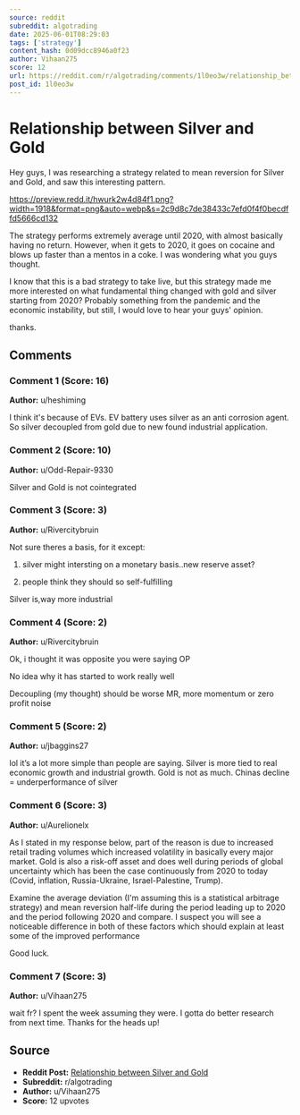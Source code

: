 ```yaml
---
source: reddit
subreddit: algotrading
date: 2025-06-01T08:29:03
tags: ['strategy']
content_hash: 0d09dcc8946a0f23
author: Vihaan275
score: 12
url: https://reddit.com/r/algotrading/comments/1l0eo3w/relationship_between_silver_and_gold/
post_id: 1l0eo3w
---
```


# Relationship between Silver and Gold

Hey guys, I was researching a strategy related to mean reversion for Silver and Gold, and saw this interesting pattern.

https://preview.redd.it/hwurk2w4d84f1.png?width=1918&format=png&auto=webp&s=2c9d8c7de38433c7efd0f4f0becdffd5666cd132


The strategy performs extremely average until 2020, with almost basically having no return. However, when it gets to 2020, it goes on cocaine and blows up faster than a mentos in a coke. I was wondering what you guys thought.


I know that this is a bad strategy to take live, but this strategy made me more interested on what fundamental thing changed with gold and silver starting from 2020? Probably something from the pandemic and the economic instability, but still, I would love to hear your guys' opinion.


thanks.



## Comments

### Comment 1 (Score: 16)

**Author:** u/heshiming

I think it's because of EVs. EV battery uses silver as an anti corrosion agent. So silver decoupled from gold due to new found industrial application.

### Comment 2 (Score: 10)

**Author:** u/Odd-Repair-9330

Silver and Gold is not cointegrated

### Comment 3 (Score: 3)

**Author:** u/Rivercitybruin

Not sure theres a basis, for it except:


1) silver might intersting on a monetary basis..new reserve asset?


2) people think they should so self-fulfilling


Silver is,way more industrial

### Comment 4 (Score: 2)

**Author:** u/Rivercitybruin

Ok, i thought it was opposite you were saying OP


No idea why it has started to work really well


Decoupling (my thought) should be worse MR, more momentum or zero profit noise

### Comment 5 (Score: 2)

**Author:** u/jbaggins27

lol it’s a lot more simple than people are saying. Silver is more tied to real economic growth and industrial growth. Gold is not as much. Chinas decline = underperformance of silver

### Comment 6 (Score: 3)

**Author:** u/Aurelionelx

As I stated in my response below, part of the reason is due to increased retail trading volumes which increased volatility in basically every major market. Gold is also a risk-off asset and does well during periods of global uncertainty which has been the case continuously from 2020 to today (Covid, inflation, Russia-Ukraine, Israel-Palestine, Trump).

Examine the average deviation (I'm assuming this is a statistical arbitrage strategy) and mean reversion half-life during the period leading up to 2020 and the period following 2020 and compare. I suspect you will see a noticeable difference in both of these factors which should explain at least some of the improved performance

Good luck.

### Comment 7 (Score: 3)

**Author:** u/Vihaan275

wait fr? I spent the week assuming they were. I gotta do better research from next time. Thanks for the heads up!

## Source

- **Reddit Post:** [Relationship between Silver and Gold](https://reddit.com/r/algotrading/comments/1l0eo3w/relationship_between_silver_and_gold/)
- **Subreddit:** r/algotrading
- **Author:** u/Vihaan275
- **Score:** 12 upvotes
